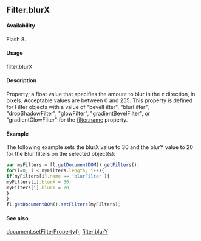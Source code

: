 ## Filter.blurX

#### Availability

Flash 8.

#### Usage

filter.blurX

#### Description

Property; a float value that specifies the amount to blur in the *x* direction, in pixels. Acceptable values are between 0 and 255. This property is defined for Filter objects with a value of "bevelFilter", "blurFilter", "dropShadowFilter", "glowFilter", "gradientBevelFilter", or "gradientGlowFilter" for the [filter.name](../Filter_object/filter13.md) property.

#### Example

The following example sets the blurX value to 30 and the blurY value to 20 for the Blur filters on the selected object(s):

```javascript
var myFilters = fl.getDocumentDOM().getFilters();
for(i=0; i < myFilters.length; i++){
if(myFilters[i].name == 'blurFilter'){
myFilters[i].blurX = 30;
myFilters[i].blurY = 20;
}
}
fl.getDocumentDOM().setFilters(myFilters);

```

#### See also

[document.setFilterProperty()](../Document_object/docum520.md), [filter.blurY](../Filter_object/filter2.md)

<span id="filter.blurY" class="anchor"></span>
